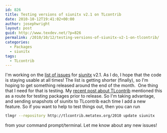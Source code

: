 ```yaml
---
id: 826
title: Testing versions of siunitx v2.1 on TLcontrib
date: 2010-10-12T19:41:02+00:00
author: josephwright
layout: post
guid: http://www.texdev.net/?p=826
permalink: /2010/10/12/testing-versions-of-siunitx-v2-1-on-tlcontrib/
categories:
  - Packages
  - siunitx
tags:
  - TLcontrib
---
```

I'm working on the [list of issues](http://bitbucket.org/josephwright/siunitx/issues?status=new&amp;status=open&amp;milestone=v2.1) for [siunitx](http://ctan.org/pkg/siunitx) v2.1. As I do, I hope that the code is staying usable at all times! The list is getting shorter (finally), so I'm hoping to get something released around the end of the month.  One thing that I need for that is testing. My [recent post about TLcontrib](http://www.texdev.net/2010/10/09/tex-live-packaging-expands/) mentioned this as a route for testing packages prior to release. So I'm taking advantage, and sending snapshots of siunitx to TLcontrib each time I add a new feature. So if you want to help to test things out, then you can run

```bash
tlmgr --repository http://tlcontrib.metatex.org/2010 update siunitx
```

from your command prompt/terminal. Let me know about any new issues!
